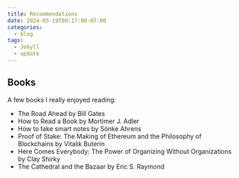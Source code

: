 ```yaml
---
title: Recommendations
date: 2024-05-19T09:17:00-07:00
categories:
  - blog
tags:
  - Jekyll
  - update
---
```


## Books

A few books I really enjoyed reading:

- The Road Ahead by Bill Gates
- How to Read a Book by Mortimer J. Adler
- How to take smart notes by Sönke Ahrens
- Proof of Stake: The Making of Ethereum and the Philosophy of Blockchains by Vitalik Buterin
- Here Comes Everybody: The Power of Organizing Without Organizations by Clay Shirky
- The Cathedral and the Bazaar by Eric S. Raymond